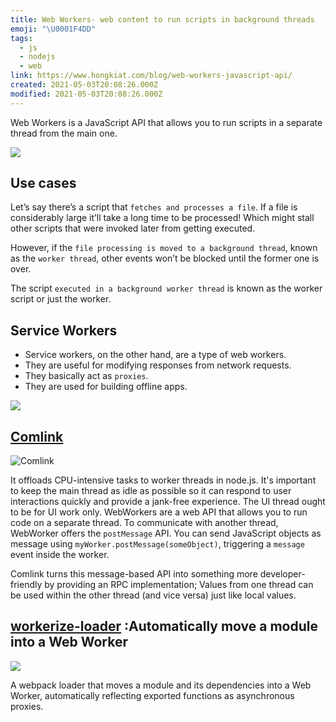 ```yaml
---
title: Web Workers- web content to run scripts in background threads
emoji: "\U0001F4DD"
tags:
  - js
  - nodejs
  - web
link: https://www.hongkiat.com/blog/web-workers-javascript-api/
created: 2021-05-03T20:08:26.000Z
modified: 2021-05-03T20:08:26.000Z
---
```


Web Workers is a JavaScript API that allows you to run scripts in a separate thread from the main one.

![](https://assets.hongkiat.com/uploads/web-workers-javascript-api/web-workers.jpg)

## Use cases

Let’s say there’s a script that `fetches and processes a file`. If a file is considerably large it’ll take a long time to be processed! Which might stall other scripts that were invoked later from getting executed.

However, if the `file processing is moved to a background thread`, known as the `worker thread`, other events won’t be blocked until the former one is over.

The script `executed in a background worker thread` is known as the worker script or just the worker.

## Service Workers

- Service workers, on the other hand, are a type of web workers.
- They are useful for modifying responses from network requests.
- They basically act as `proxies`.
- They are used for building offline apps.

![](https://allma.si/blog/wp-content/uploads/2020/11/web-vs-service-worker.png)

## [Comlink](https://github.com/GoogleChromeLabs/comlink)

![Comlink](https://user-images.githubusercontent.com/234957/54164510-cdab2d80-4454-11e9-92d0-7356aa6c5746.png)

It offloads CPU-intensive tasks to worker threads in node.js. It's important to keep the main thread as idle as possible so it can respond to user interactions quickly and provide a jank-free experience. The UI thread ought to be for UI work only. WebWorkers are a web API that allows you to run code on a separate thread. To communicate with another thread, WebWorker offers the `postMessage` API. You can send JavaScript objects as message using `myWorker.postMessage(someObject)`, triggering a `message` event inside the worker.

Comlink turns this message-based API into something more developer-friendly by providing an RPC implementation; Values from one thread can be used within the other thread (and vice versa) just like local values.

## [workerize-loader](https://github.com/developit/workerize-loader) :Automatically move a module into a Web Worker

![](https://camo.githubusercontent.com/07ea4784d1cee71aeec3decd900e2fe92860ba19c043a8126060ad04b3ffce45/68747470733a2f2f692e696d6775722e636f6d2f485a5a473877722e6a7067)

A webpack loader that moves a module and its dependencies into a Web Worker, automatically reflecting exported functions as asynchronous proxies.
